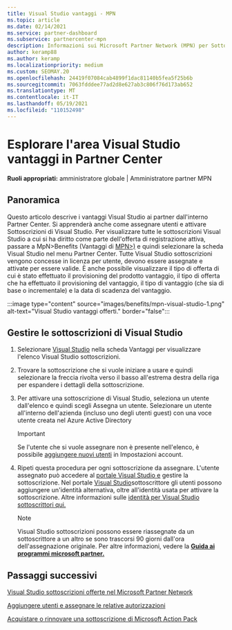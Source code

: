 ```yaml
---
title: Visual Studio vantaggi - MPN
ms.topic: article
ms.date: 02/14/2021
ms.service: partner-dashboard
ms.subservice: partnercenter-mpn
description: Informazioni sui Microsoft Partner Network (MPN) per Sottoscrizioni di Visual Studio
author: keramp88
ms.author: keramp
ms.localizationpriority: medium
ms.custom: SEOMAY.20
ms.openlocfilehash: 24419f07084cab4899f1dac81140b5fea5f25b6b
ms.sourcegitcommit: 7063fdddee77ad2d8e627ab3c806f76d173ab652
ms.translationtype: MT
ms.contentlocale: it-IT
ms.lasthandoff: 05/19/2021
ms.locfileid: "110152498"
---
```

# <a name="explore-the-visual-studio-benefits-area-in-partner-center"></a>Esplorare l'area Visual Studio vantaggi in Partner Center

**Ruoli appropriati:** amministratore globale | Amministratore partner MPN

## <a name="overview"></a>Panoramica

Questo articolo descrive i vantaggi Visual Studio ai partner dall'interno Partner Center. Si apprenderà anche come assegnare utenti e attivare Sottoscrizioni di Visual Studio. Per visualizzare tutte le sottoscrizioni Visual Studio a cui si ha diritto come parte dell'offerta di registrazione attiva, passare a MpN>Benefits (Vantaggi di  [MPN>)](https://partner.microsoft.com/dashboard/mpn/membership/benefits/visualstudio) e quindi selezionare la scheda Visual Studio nel menu Partner Center. Tutte Visual Studio sottoscrizioni vengono concesse in licenza per utente, devono essere assegnate e attivate per essere valide. È anche possibile visualizzare il tipo di offerta di cui è stato effettuato il provisioning del prodotto vantaggio, il tipo di offerta che ha effettuato il provisioning del vantaggio, il tipo di vantaggio (che sia di base o incrementale) e la data di scadenza del vantaggio.

:::image type="content" source="images/benefits/mpn-visual-studio-1.png" alt-text="Visual Studio vantaggi offerti." border="false":::

## <a name="manage-visual-studio-subscriptions"></a>Gestire le sottoscrizioni di Visual Studio

1. Selezionare [Visual Studio](https://partner.microsoft.com/dashboard/mpn/membership/benefits/visualstudio) nella scheda Vantaggi per visualizzare l'elenco Visual Studio sottoscrizioni.

2. Trovare la sottoscrizione che si vuole iniziare a usare e quindi selezionare la freccia rivolta verso il basso all'estrema destra della riga per espandere i dettagli della sottoscrizione.

3. Per attivare una sottoscrizione di Visual Studio, seleziona un utente dall'elenco e quindi scegli Assegna un utente. Selezionare un utente all'interno dell'azienda (incluso uno degli utenti guest) con una voce utente creata nel Azure Active Directory

   > [!IMPORTANT]
   > Se l'utente che si vuole assegnare non è presente nell'elenco, è possibile [aggiungere nuovi utenti](create-user-accounts-and-set-permissions.md) in Impostazioni account.

4. Ripeti questa procedura per ogni sottoscrizione da assegnare. L'utente assegnato può accedere al [portale Visual Studio e](https://my.visualstudio.com/) gestire la sottoscrizione. Nel portale [Visual Studio](https://my.visualstudio.com/?wt.mc_id=o%7Emsft%7Edocs)sottoscrittore gli utenti possono aggiungere un'identità alternativa, oltre all'identità usata per attivare la sottoscrizione. Altre informazioni sulle [identità per Visual Studio sottoscrittori qui.](/visualstudio/subscriptions/vs-alternate-identity)

   > [!Note]
   > Visual Studio sottoscrizioni possono essere riassegnate da un sottoscrittore a un altro se sono trascorsi 90 giorni dall'ora dell'assegnazione originale. Per altre informazioni, vedere la **[Guida ai programmi microsoft partner.](https://aka.ms/partner-benefits-use-guide)**

## <a name="next-steps"></a>Passaggi successivi

[Visual Studio sottoscrizioni offerte nel Microsoft Partner Network](/visualstudio/subscriptions/program-mpn)

[Aggiungere utenti e assegnare le relative autorizzazioni](create-user-accounts-and-set-permissions.md)

[Acquistare o rinnovare una sottoscrizione di Microsoft Action Pack](mpn-get-action-pack.md)
